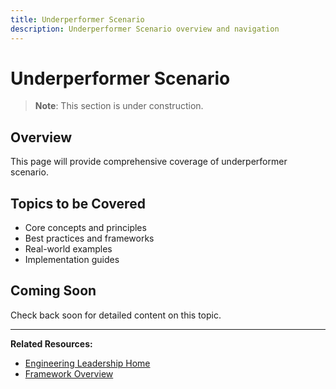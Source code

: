 ```yaml
---
title: Underperformer Scenario
description: Underperformer Scenario overview and navigation
---
```


# Underperformer Scenario

> **Note**: This section is under construction.

## Overview

This page will provide comprehensive coverage of underperformer scenario.

## Topics to be Covered

- Core concepts and principles
- Best practices and frameworks
- Real-world examples
- Implementation guides

## Coming Soon

Check back soon for detailed content on this topic.

---

**Related Resources:**
- [Engineering Leadership Home](../../engineering-leadership/)
- [Framework Overview](../../engineering-leadership/framework-index.md)

